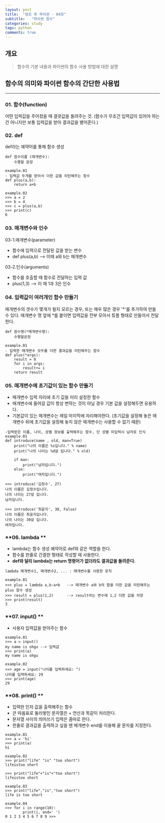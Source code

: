 ```yaml
---
layout: post
title:  "점프 투 파이썬 - 04장"
subtitle:   "파이썬 함수"
categories: study
tags: python
comments: true
---
```

## 개요
> 함수의 기본 내용과 파이썬의 함수 사용 방법에 대한 설명 

## 함수의 의미와 파이썬 함수의 간단한 사용법
---
### **01. 함수(function)**   
어떤 입력값을 주어졌을 때 결괏값을 돌려주는 것.
(함수가 무조건 입력값이 있어야 하는건 아니지만 보통 입력값을 받아 결과값을 뱉어준다.)   

### **02. def**
def라는 예약어를 통해 함수 생성

```
def 함수이름 (매개변수):
    수행할 문장

example.01
- 입력값 두개를 받아서 더한 값을 리턴해주는 함수
def plus(a,b):
    return a+b

example.02
>>> a = 2
>>> b = 4
>>> c = plus(a,b)
>>> print(c)
6
```

### **03. 매개변수와 인수**
03-1.매개변수(parameter)
- 함수에 입력으로 전달된 값을 받는 변수 
- def plus(a,b) --> 이때 a와 b는 매개변수

03-2.인수(arguments)
- 함수를 호출할 때 함수로 전달하는 입력 값
- plus(1,3) --> 이 때 1과 3은 인수



### **04. 입력값이 여러개인 함수 만들기**
매개변수의 갯수가 몇개가 될지 모르는 경우, 또는 매우 많은 경우 '*'를 추가하여 만들 수 있다.
매개변수 명 앞에 *를 붙이면 입력값을 전부 모아서 튜플 형태로 만들어서 전달한다.   

```
def 함수명(*매개변수명):
    수행할문장

example.01
- 입력한 매개변수 모두를 더한 결과값을 리턴해주는 함수
def plus(*args):
    result = 0
    for i in args:
        result+= i
    return result
```

### **05. 매개변수에 초기값이 있는 함수 만들기**   
- 매개변수 입력 자리에 초기 값을 미리 설정한 함수
- 매개변수에 들어갈 값이 항상 변하는 것이 아닐 경우 기본 값을 설정해두면 유용하다.
- 기본값이 있는 매개변수는 제일 마지막에 자리해야한다. (초기값을 설정해 놓은 매개변수 뒤에 초기값을 설정해 놓지 않은 매개변수는 사용할 수 없기 때문)   

```
-입력받은 이름, 나이, 성별 정보를 출력해주는 함수, 단 성별 미입력시 남자로 인식
example.01
def introduce(name , old, man=True)
    print("나의 이름은 %s입니다." % name)
    print("나의 나이는 %d살 입니다." % old)

    if man:
        print("남자입니다.")
    else:
        print("여자입니다.")

>>> introduce('김정수', 27)
나의 이름은 김정수입니다.
나의 나이는 27살 입니다.
남자입니다.

>>> introduce('최윤지', 30, False)
나의 이름은 최윤지입니다.
나의 나이는 30살 입니다.
여자입니다.
```

### **06. lambda ** 
- lambda는 함수 생성 예약어로 def와 같은 역할을 한다.
- 함수를 한줄로 간결한 형태로 작성할 때 사용한다.   
- **def와 달리 lambda는 return 명령어가 없더라도 결과값을 돌려준다.**   

```
lambda 매개변수1, 매개변수2, ... : 매개변수를 사용한 로직

example.01
>>> plus = lambda a,b:a+b   --> 매개변수 a와 b의 합을 더한 값을 리턴해주는 plus 함수 생성
>>> result = plus(1,2)      --> result라는 변수에 1,2 더한 값을 저장
>>> print(result)
3
```

### **07. input() **
- 사용자 입력값을 받아주는 함수    
```
example.01
>>> a = input()
my name is ohgu --> 입력값
>>> print(a)
my name is ohgu

example.02
>>> age = input("나이를 입력하세요: ")
나이를 입력하세요: 29
>>> print(age)
29
```

### **08. print() **
- 입력한 인자 값을 출력해주는 함수
- 큰 따옴표로 둘러쌓인 문자열은 + 연산과 똑같이 처리한다.
- 문자열 사이의 띄어쓰기 입력은 콤마로 한다.
- 한줄로 결과값을 출력하고 싶을 땐 매개변수 end를 이용해 끝 문자를 지정한다.   

```
example.01
>>> a = 'hi'
>>> print(a)
hi

example.02
>>> print("life" "is" "too short")
lifeistoo short

>>> print("life"+"is"+"too short")
lifeistoo short

example.03
>>> print("life","is","too short")
life is too short

example.04
>>> for i in range(10):
        print(i, end=' ')
0 1 2 3 4 5 6 7 8 9 >>>

```


